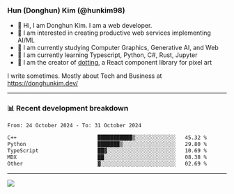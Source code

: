 ### Hun (Donghun) Kim (@hunkim98)

- 👋 Hi, I am Donghun Kim. I am a web developer. 
- 🤔 I am interested in creating productive web services implementing AI/ML
- 🔭 I am currently studying Computer Graphics, Generative AI, and Web 
- 🌱 I am currently learning Typescript, Python, C#, Rust, Jupyter
- 🎨 I am the creator of [dotting](https://github.com/hunkim98/dotting), a React component library for pixel art

I write sometimes. Mostly about Tech and Business at https://donghunkim.dev/

---
### 📊 Recent development breakdown
<!--START_SECTION:waka-->

```txt
From: 24 October 2024 - To: 31 October 2024

C++                          ███████████▒░░░░░░░░░░░░░   45.32 %
Python                       ███████▒░░░░░░░░░░░░░░░░░   29.80 %
TypeScript                   ██▓░░░░░░░░░░░░░░░░░░░░░░   10.69 %
MDX                          ██░░░░░░░░░░░░░░░░░░░░░░░   08.38 %
Other                        ▓░░░░░░░░░░░░░░░░░░░░░░░░   02.69 %
```

<!--END_SECTION:waka-->
---

<!-- <div align='center'> -->
  <img align="center" src="https://github-readme-stats.vercel.app/api?username=hunkim98&theme=dark&show_icons=true"/>
<!-- </div> -->
<!--
**hunkim98/hunkim98** is a ✨ _special_ ✨ repository because its `README.md` (this file) appears on your GitHub profile.

Here are some ideas to get you started:

- 🔭 I’m currently working on ...
- 🌱 I’m currently learning ...
- 👯 I’m looking to collaborate on ...
- 🤔 I’m looking for help with ...
- 💬 Ask me about ...
- 📫 How to reach me: ...
- 😄 Pronouns: ...
- ⚡ Fun fact: ...
-->
